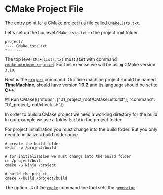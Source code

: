 # CMake Project File

The entry point for a CMake project is a file called `CMakeLists.txt`.

Let's set up the top level `CMakeLists.txt` in the project root folder.
```
project/
+--- CMakeLists.txt
+--- ...
```

The top level `CMakeLists.txt` must start with command [`cmake_minimum_required`](https://cmake.org/cmake/help/v3.10/command/cmake_minimum_required.html). For this exercise we will be using CMake version `3.10`.

Next is the [`project`](https://cmake.org/cmake/help/v3.10/command/project.html) command.
Our time machine project should be named **TimeMachine**, should have version **1.0.2** and its language should be set to **C++**.

@[Run CMake]({"stubs": ["01_project_root/CMakeLists.txt"], "command": "01_project_root/check.sh"})

In order to build a CMake project we need a working directory for the build.
In our example we use a folder `build` in the project folder.

For project initialization you must change into the build folder.
But you only need to initialize a build folder once.

```
# create the build folder
mkdir -p /project/build

# for initialization we must change into the build folder
cd /project/build
cmake -G Ninja /project

# build the project
cmake --build /project/build
```

The option `-G` of the [`cmake`](https://cmake.org/cmake/help/v3.10/manual/cmake.1.html) command line tool sets the [`generator`](https://cmake.org/cmake/help/v3.10/manual/cmake-generators.7.html).
